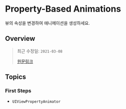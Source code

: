 # Property-Based Animations

뷰의 속성을 변경하여 애니메이션을 생성하세요.

## Overview

> 최근 수정일: `2021-03-08`
> 
> [원문링크](https://developer.apple.com/documentation/uikit/animation_and_haptics/property-based_animations)

## Topics

### First Steps

- ``UIViewPropertyAnimator``
